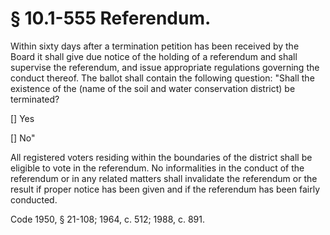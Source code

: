# § 10.1-555 Referendum.

<p>Within sixty days after a termination petition has been received by the Board it shall give due notice of the holding of a referendum and shall supervise the referendum, and issue appropriate regulations governing the conduct thereof. The ballot shall contain the following question: "Shall the existence of the (name of the soil and water conservation district) be terminated?</p><p>[] Yes</p><p>[] No"</p><p>All registered voters residing within the boundaries of the district shall be eligible to vote in the referendum. No informalities in the conduct of the referendum or in any related matters shall invalidate the referendum or the result if proper notice has been given and if the referendum has been fairly conducted.</p><p>Code 1950, § 21-108; 1964, c. 512; 1988, c. 891.</p>